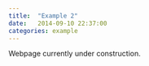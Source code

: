 ```yaml
---
title:  "Example 2"
date:   2014-09-10 22:37:00
categories: example
---
```


Webpage currently under construction.

















 
















